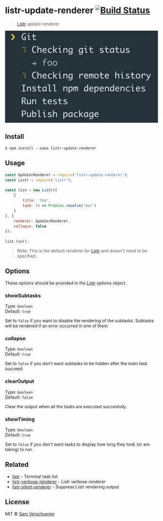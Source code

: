 # listr-update-renderer [![Build Status](https://travis-ci.org/SamVerschueren/listr-update-renderer.svg?branch=master)](https://travis-ci.org/SamVerschueren/listr-update-renderer)

> [Listr](https://github.com/SamVerschueren/listr) update renderer

<img src="screenshot.gif" />


## Install

```
$ npm install --save listr-update-renderer
```


## Usage

```js
const UpdaterRenderer = require('listr-update-renderer');
const Listr = require('listr');

const list = new Listr([
    {
        title: 'foo',
        task: () => Promise.resolve('bar')
    }
], {
    renderer: UpdaterRenderer,
	collapse: false
});

list.run();
```

> Note: This is the default renderer for [Listr](https://github.com/SamVerschueren/listr) and doesn't need to be specified.


## Options

These options should be provided in the [Listr](https://github.com/SamVerschueren/listr) options object.

### showSubtasks

Type: `boolean`<br>
Default: `true`

Set to `false` if you want to disable the rendering of the subtasks. Subtasks will be rendered if an error occurred in one of them.

### collapse

Type: `boolean`<br>
Default: `true`

Set to `false` if you don't want subtasks to be hidden after the main task succeed.

### clearOutput

Type: `boolean`<br>
Default: `false`

Clear the output when all the tasks are executed succesfully.

### showTiming

Type: `boolean`<br>
Default: `true`

Set to `false` if you don't want tasks to display how long they took (or are taking) to run.

## Related

- [listr](https://github.com/SamVerschueren/listr) - Terminal task list
- [listr-verbose-renderer](https://github.com/SamVerschueren/listr-verbose-renderer) - Listr verbose renderer
- [listr-silent-renderer](https://github.com/SamVerschueren/listr-silent-renderer) - Suppress Listr rendering output


## License

MIT © [Sam Verschueren](https://github.com/SamVerschueren)
